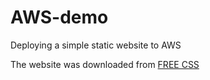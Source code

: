 # AWS-demo
Deploying a simple static website to AWS

The website was downloaded from [FREE CSS](https://www.free-css.com/free-css-templates/page201/myportfolio)

